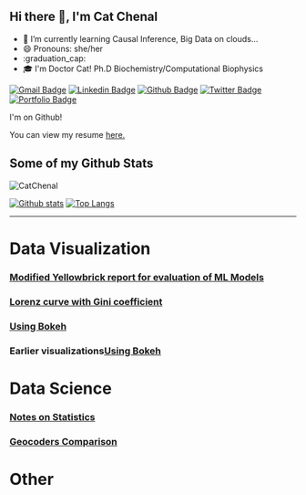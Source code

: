 ## Hi there 👋, I'm Cat Chenal

<!--
**CatChenal/CatChenal** is a ✨ _special_ ✨ repository because its `README.md` (this file) appears on your GitHub profile.

Here are some ideas to get you started:
- 👯 I’m looking to collaborate on ...
- 🤔 I’m looking for help with ...
- 💬 Ask me about ...
- 📫 How to reach me: ...
- 🔭 I’m currently working on ...
-->

- 🌱 I’m currently learning Causal Inference, Big Data on clouds...
- 😄 Pronouns: she/her
- :graduation_cap:
- 🎓 I'm Doctor Cat! Ph.D Biochemistry/Computational Biophysics


[![Gmail Badge](https://img.shields.io/badge/-catchenal@gmail.com-c14438?style=flat&logo=Gmail&logoColor=white&link=mailto:catchenal@gmail.com)](mailto:catchenal@gmail.com) 
[![Linkedin Badge](https://img.shields.io/badge/-catchenal-0072b1?style=flat&logo=Linkedin&logoColor=white&link=https://www.linkedin.com/in/catchenal/)](https://www.linkedin.com/in/catchenal/) [![Github Badge](https://img.shields.io/badge/-CatChenal-grey?style=flat&logo=github&logoColor=white&link=https://github.com/CatChenal/)](https://www.github.com/CatChenal/) [![Twitter Badge](https://img.shields.io/badge/-Ylemental-00acee?style=flat&logo=twitter&logoColor=white&link=https://twitter.com/Ylemental/)](https://www.twitter.com/Ylemental/) [![Portfolio Badge](https://img.shields.io/badge/portfolio-web-blue?style=flat&link=catchenal@io/)](catchenal@io/) <p align='left'>I'm on Github!</p><p align='left'> You can view my resume <a href='no cv link yet ' target=_blank><u>here</u>.</a></p>
## Some of my Github Stats
<p align=left> <img src=https://komarev.com/ghpvc/?username=CatChenal alt=CatChenal /> </p>

[![Github stats](https://github-readme-stats.vercel.app/api?username=CatChenal&show_icons=true&hide=commits)](https://github.com/CatChenal/github-readme-stats)
[![Top Langs](https://github-readme-stats.vercel.app/api/top-langs/?username=CatChenal&layout=compact)](https://github.com/CatChenal/github-readme-stats)

---

# Data Visualization

### [ Modified Yellowbrick report for evaluation of ML Models](../Yellowbricks/README.md)
### [Lorenz curve with Gini coefficient](../Lorenz_Gini_P_curve/README.md)
### [Using Bokeh](../Bokeh_of_Irises/README.md)
### Earlier visualizations[Using Bokeh](../DataVis/README.md)

# Data Science
### [Notes on Statistics](../Statistics-in-Python)
### [Geocoders Comparison](../Geocoders_Comparison)

# Other

